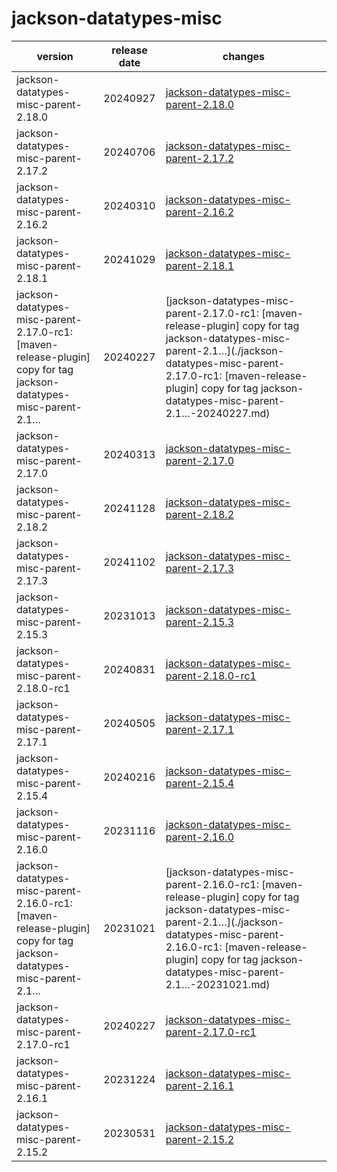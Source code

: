 # jackson-datatypes-misc

|                                                     version                                                      | release date |                                                                                                                      changes                                                                                                                       |
|------------------------------------------------------------------------------------------------------------------|--------------|----------------------------------------------------------------------------------------------------------------------------------------------------------------------------------------------------------------------------------------------------|
| jackson-datatypes-misc-parent-2.18.0                                                                             | 20240927     | [jackson-datatypes-misc-parent-2.18.0](./jackson-datatypes-misc-parent-2.18.0-20240927.md)                                                                                                                                                         |
| jackson-datatypes-misc-parent-2.17.2                                                                             | 20240706     | [jackson-datatypes-misc-parent-2.17.2](./jackson-datatypes-misc-parent-2.17.2-20240706.md)                                                                                                                                                         |
| jackson-datatypes-misc-parent-2.16.2                                                                             | 20240310     | [jackson-datatypes-misc-parent-2.16.2](./jackson-datatypes-misc-parent-2.16.2-20240310.md)                                                                                                                                                         |
| jackson-datatypes-misc-parent-2.18.1                                                                             | 20241029     | [jackson-datatypes-misc-parent-2.18.1](./jackson-datatypes-misc-parent-2.18.1-20241029.md)                                                                                                                                                         |
| jackson-datatypes-misc-parent-2.17.0-rc1: [maven-release-plugin] copy for tag jackson-datatypes-misc-parent-2.1… | 20240227     | [jackson-datatypes-misc-parent-2.17.0-rc1: [maven-release-plugin] copy for tag jackson-datatypes-misc-parent-2.1…](./jackson-datatypes-misc-parent-2.17.0-rc1: [maven-release-plugin] copy for tag jackson-datatypes-misc-parent-2.1…-20240227.md) |
| jackson-datatypes-misc-parent-2.17.0                                                                             | 20240313     | [jackson-datatypes-misc-parent-2.17.0](./jackson-datatypes-misc-parent-2.17.0-20240313.md)                                                                                                                                                         |
| jackson-datatypes-misc-parent-2.18.2                                                                             | 20241128     | [jackson-datatypes-misc-parent-2.18.2](./jackson-datatypes-misc-parent-2.18.2-20241128.md)                                                                                                                                                         |
| jackson-datatypes-misc-parent-2.17.3                                                                             | 20241102     | [jackson-datatypes-misc-parent-2.17.3](./jackson-datatypes-misc-parent-2.17.3-20241102.md)                                                                                                                                                         |
| jackson-datatypes-misc-parent-2.15.3                                                                             | 20231013     | [jackson-datatypes-misc-parent-2.15.3](./jackson-datatypes-misc-parent-2.15.3-20231013.md)                                                                                                                                                         |
| jackson-datatypes-misc-parent-2.18.0-rc1                                                                         | 20240831     | [jackson-datatypes-misc-parent-2.18.0-rc1](./jackson-datatypes-misc-parent-2.18.0-rc1-20240831.md)                                                                                                                                                 |
| jackson-datatypes-misc-parent-2.17.1                                                                             | 20240505     | [jackson-datatypes-misc-parent-2.17.1](./jackson-datatypes-misc-parent-2.17.1-20240505.md)                                                                                                                                                         |
| jackson-datatypes-misc-parent-2.15.4                                                                             | 20240216     | [jackson-datatypes-misc-parent-2.15.4](./jackson-datatypes-misc-parent-2.15.4-20240216.md)                                                                                                                                                         |
| jackson-datatypes-misc-parent-2.16.0                                                                             | 20231116     | [jackson-datatypes-misc-parent-2.16.0](./jackson-datatypes-misc-parent-2.16.0-20231116.md)                                                                                                                                                         |
| jackson-datatypes-misc-parent-2.16.0-rc1: [maven-release-plugin] copy for tag jackson-datatypes-misc-parent-2.1… | 20231021     | [jackson-datatypes-misc-parent-2.16.0-rc1: [maven-release-plugin] copy for tag jackson-datatypes-misc-parent-2.1…](./jackson-datatypes-misc-parent-2.16.0-rc1: [maven-release-plugin] copy for tag jackson-datatypes-misc-parent-2.1…-20231021.md) |
| jackson-datatypes-misc-parent-2.17.0-rc1                                                                         | 20240227     | [jackson-datatypes-misc-parent-2.17.0-rc1](./jackson-datatypes-misc-parent-2.17.0-rc1-20240227.md)                                                                                                                                                 |
| jackson-datatypes-misc-parent-2.16.1                                                                             | 20231224     | [jackson-datatypes-misc-parent-2.16.1](./jackson-datatypes-misc-parent-2.16.1-20231224.md)                                                                                                                                                         |
| jackson-datatypes-misc-parent-2.15.2                                                                             | 20230531     | [jackson-datatypes-misc-parent-2.15.2](./jackson-datatypes-misc-parent-2.15.2-20230531.md)                                                                                                                                                         |

